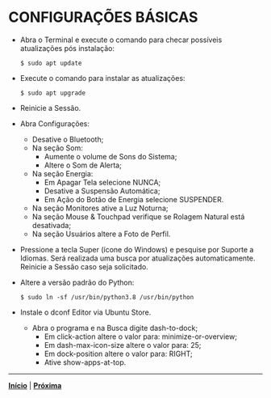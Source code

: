 # CONFIGURAÇÕES BÁSICAS

- Abra o Terminal e execute o comando para checar possíveis atualizações pós instalação:
  ```
  $ sudo apt update
  ```

- Execute o comando para instalar as atualizações:
  ```
  $ sudo apt upgrade
  ```

- Reinicie a Sessão.

- Abra Configurações:
  - Desative o Bluetooth;
  - Na seção Som:
    - Aumente o volume de Sons do Sistema;
    - Altere o Som de Alerta;
  - Na seção Energia:
    - Em Apagar Tela selecione NUNCA;
    - Desative a Suspensão Automática;
    - Em Ação do Botão de Energia selecione SUSPENDER.
  - Na seção Monitores ative a Luz Noturna;
  - Na seção Mouse & Touchpad verifique se Rolagem Natural está desativada;
  - Na seção Usuários altere a Foto de Perfil.

- Pressione a tecla Super (ícone do Windows) e pesquise por Suporte a Idiomas. Será realizada uma busca por atualizações automaticamente. Reinicie a Sessão caso seja solicitado.

- Altere a versão padrão do Python:
  ```
  $ sudo ln -sf /usr/bin/python3.8 /usr/bin/python
  ```

- Instale o dconf Editor via Ubuntu Store.
  - Abra o programa e na Busca digite dash-to-dock;
    - Em click-action altere o valor para: minimize-or-overview;
    - Em dash-max-icon-size altere o valor para: 25;
    - Em dock-position altere o valor para: RIGHT;
    - Ative show-apps-at-top.

---

[**Início**](https://github.com/matheusF23/configurations/blob/master/README.md) | [**Próxima**](https://github.com/matheusF23/configurations/blob/master/git%26ssh.md)
